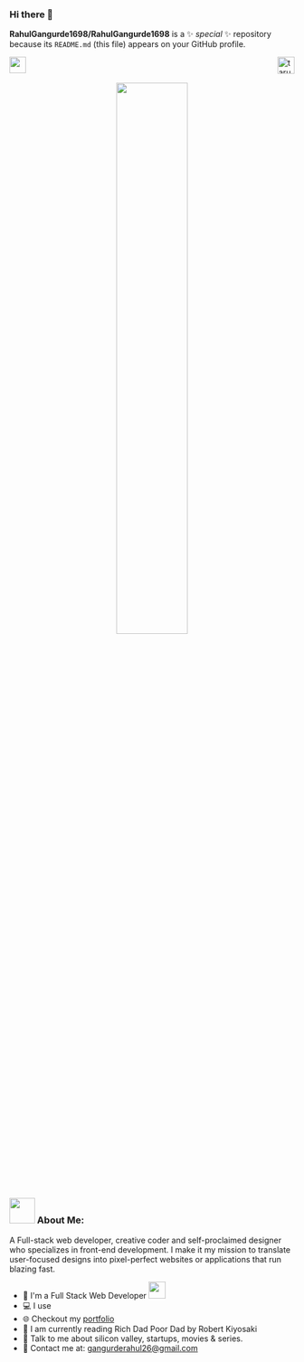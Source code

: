 ### Hi there 👋


**RahulGangurde1698/RahulGangurde1698** is a ✨ _special_ ✨ repository because its `README.md` (this file) appears on your GitHub profile.

 <img src="https://github.com/TheDudeThatCode/TheDudeThatCode/blob/master/Assets/Hi.gif" width="29px"> <a href="https://www.linkedin.com/in/tarun-rakhunde-a65aa5228/" target="blank"><img align="right" src="https://cdn.jsdelivr.net/npm/simple-icons@3.0.1/icons/linkedin.svg" alt="tarun-rakhunde" height="30" width="30" /></a>&nbsp;

<p align="center">
      <img src="https://miro.medium.com/max/680/0*7Q3yvSIv_t0ioJ-Z.gif" margin="auto" width="50%" />
</p>

### <img src="https://github.com/TheDudeThatCode/TheDudeThatCode/blob/master/Assets/Developer.gif" width="45px"> About Me:
A Full-stack web developer, creative coder and self-proclaimed designer who specializes in front-end development. I make it my mission to translate user-focused designs into pixel-perfect websites or applications that run blazing fast.
- 🏦 I'm a Full Stack Web Developer
      <img src="https://media.giphy.com/media/WUlplcMpOCEmTGBtBW/giphy.gif" width="30">
- 💻 I use
- 🌐 Checkout my [portfolio](https://tarunr.vercel.app/)
- 📖 I am currently reading Rich Dad Poor Dad by Robert Kiyosaki
- 💬 Talk to me about silicon valley, startups, movies & series.
- 📧 Contact me at: [gangurderahul26@gmail.com](mailto:gangurderahul26@gmail.com)
